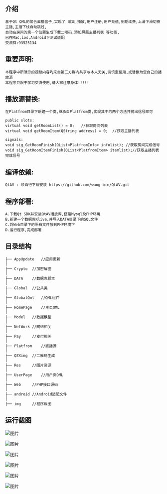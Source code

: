 ## 介绍
	基于Qt QML的聚合直播盒子,实现了 采集,播放,用户注册,用户充值,到期续费,上滑下滑切换主播,主播下线自动跳过,
	自动在房间的第一个位置生成下载二唯码,添加屏蔽主播列表 等功能,
	已在Mac,ios,Android下测试适配
	交流群:93525134

## 重要声明:
	本程序中所演示的视频内容均来自第三方群内共享与本人无关,请慎重使用,或替换为您自己的播放源
	本程序只限于学习交流使用,请大家注意身体!!!!!
  
## 播放源替换:
	在Platfrom目录下新建一个类,继承自Platfrom类,实现其中的两个方法并抛出信号即可
	
	public slots:
	virtual void getRoomList() = 0;   //获取房间列表
	virtual void getRoomItem(QString address) = 0;  //获取主播列表
	
	signals:
	void sig_GetRoomFinish(QList<PlatfromInfo> infolist); //获取房间完成信号
	void sig_GetRoomItemFinish(QList<PlatfromItem> itemlist);//获取主播列表完成信号
	
	
	
## 编译依赖:
	QtAV : 须自行下载安装 https://github.com/wang-bin/QtAV.git
	
## 程序部署:
	A.下载Qt SDK并安装QtAV播放库,搭建Mysql及PHP环境
	B.新建一个数据库Klive,并导入DATA目录下的SQL文件
	C.将Web目录下的所有文件放到PHP环境下
	D.运行程序,完成部署
	
## 目录结构	
	├── AppUpdate   //应用更新
	│
	├── Crypto	//加密解密
	│
	├── DATA	//数据库脚本
	│
	├── Global	//公共类
	│
	├── GlobalQml	//QML组件
	│
	├── HomePage	//主页QML
	│
	├── Model	//数据模型
	│
	├── NetWork	//网络相关
	│
	├── Pay		//支付相关
	│
	├── Platfrom	//直播源
	│
	├── QZXing	//二唯码生成
	│
	├── Res		//图片资源
	│
	├── UserPage	//用户页QML
	│
	├── Web		//PHP接口源码
	│
	├── android	//Android适配文件
	│
	├── img		//程序截图
	
	
## 运行截图

![图片](https://github.com/32ns/KLive/blob/master/img/1.jpg)

![图片](https://github.com/32ns/KLive/blob/master/img/2.jpg)

![图片](https://github.com/32ns/KLive/blob/master/img/3.jpg)

![图片](https://github.com/32ns/KLive/blob/master/img/4.jpg)

![图片](https://github.com/32ns/KLive/blob/master/img/5.jpg)

![图片](https://github.com/32ns/KLive/blob/master/img/6.jpg)

